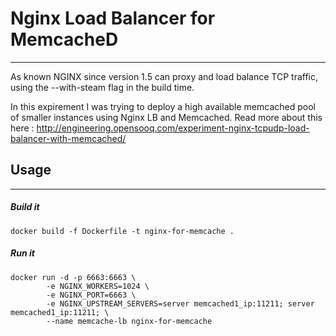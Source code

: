 
# Nginx Load Balancer for MemcacheD
-----------------
As known NGINX since version 1.5 can proxy and load balance TCP traffic, using the --with-steam flag in the build time. 

In this expirement I was trying to deploy a high available memcached pool of smaller instances using Nginx LB and Memcached.
Read more about this here : http://engineering.opensooq.com/experiment-nginx-tcpudp-load-balancer-with-memcached/

## Usage
-----------------
##### Build it
``` 
docker build -f Dockerfile -t nginx-for-memcache .
``` 
##### Run it
```
docker run -d -p 6663:6663 \
        -e NGINX_WORKERS=1024 \
        -e NGINX_PORT=6663 \
        -e NGINX_UPSTREAM_SERVERS=server memcached1_ip:11211; server memcached1_ip:11211; \
        --name memcache-lb nginx-for-memcache
```
